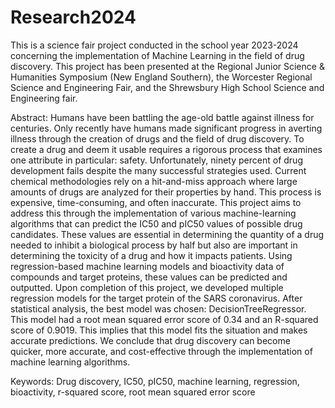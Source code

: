 # Research2024

This is a science fair project conducted in the school year 2023-2024 concerning the implementation of Machine Learning in the field of drug discovery. This project has been presented at the Regional Junior Science & Humanities Symposium (New England Southern), the Worcester Regional Science and Engineering Fair, and the Shrewsbury High School Science and Engineering fair.

Abstract:
Humans have been battling the age-old battle against illness for centuries. Only recently have humans made significant progress in averting illness through the creation of drugs and the field of drug discovery. To create a drug and deem it usable requires a rigorous process that examines one attribute in particular: safety. Unfortunately, ninety percent of drug development fails despite the many successful strategies used. Current chemical methodologies rely on a hit-and-miss approach where large amounts of drugs are analyzed for their properties by hand. This process is expensive, time-consuming, and often inaccurate. This project aims to address this through the implementation of various machine-learning algorithms that can predict the IC50 and pIC50 values of possible drug candidates. These values are essential in determining the quantity of a drug needed to inhibit a biological process by half but also are important in determining the toxicity of a drug and how it impacts patients. Using regression-based machine learning models and bioactivity data of compounds and target proteins, these values can be predicted and outputted. Upon completion of this project, we developed multiple regression models for the target protein of the SARS coronavirus. After statistical analysis, the best model was chosen: DecisionTreeRegressor. This model had a root mean squared error score of 0.34 and an R-squared score of 0.9019. This implies that this model fits the situation and makes accurate predictions. We conclude that drug discovery can become quicker, more accurate, and cost-effective through the implementation of machine learning algorithms. 

Keywords: Drug discovery, IC50, pIC50, machine learning, regression, bioactivity, r-squared score, root mean squared error score

